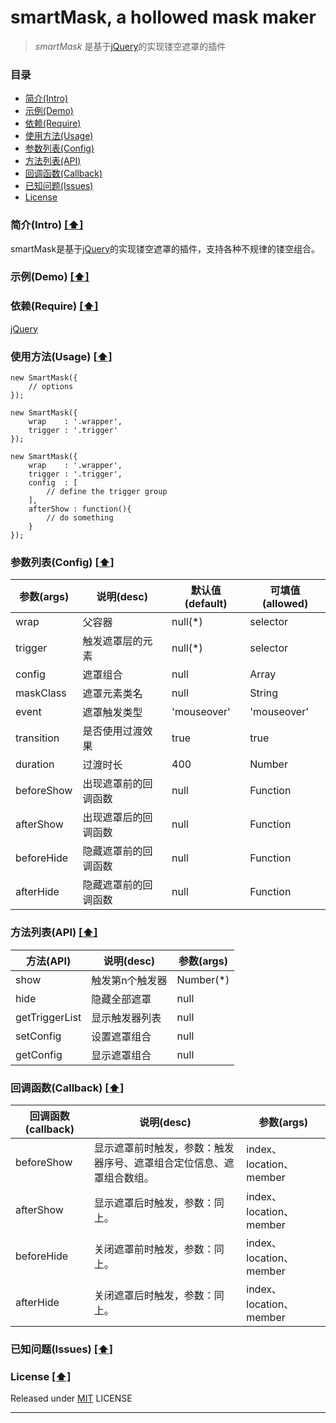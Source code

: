 # smartMask, a hollowed mask maker

> *smartMask* 是基于[jQuery]的实现镂空遮罩的插件

### <a name="top"></a>目录
* [简介(Intro)](#intro)
* [示例(Demo)](#demo)
* [依赖(Require)](#require)
* [使用方法(Usage)](#usage)
* [参数列表(Config)](#config)
* [方法列表(API)](#api)
* [回调函数(Callback)](#callback)
* [已知问题(Issues)](#known-issues)
* [License](#license)


### <a name="intro"></a>简介(Intro) [[⬆]](#top)
smartMask是基于[jQuery]的实现镂空遮罩的插件，支持各种不规律的镂空组合。

### <a name="demo"></a>示例(Demo) [[⬆]](#top)


### <a name="require"></a>依赖(Require) [[⬆]](#top)
[jQuery]


### <a name="usage"></a>使用方法(Usage) [[⬆]](#top)
````
new SmartMask({
	// options
});
````
````
new SmartMask({
	wrap 	: '.wrapper',
	trigger : '.trigger'
});
````
````
new SmartMask({
	wrap 	: '.wrapper',
	trigger : '.trigger',
	config  : [
		// define the trigger group
	],
	afterShow : function(){
		// do something
	}
});
````


### <a name="config"></a>参数列表(Config) [[⬆]](#top)
|   参数(args)  |     说明(desc)    | 默认值(default) |  可填值(allowed) |
|--------------|-------------------|----------------|-----------------|
| wrap         | 父容器             | null(*)        |  selector       |
| trigger      | 触发遮罩层的元素     | null(*) 	    |  selector       |
| config       | 遮罩组合            | null           | Array           |
| maskClass    | 遮罩元素类名        | null           | String          |
| event        | 遮罩触发类型        | 'mouseover'    | 'mouseover'|'click'|'touch'|
| transition   | 是否使用过渡效果     | true           | true|false      |
| duration     | 过渡时长           | 400            | Number    	      |
| beforeShow   | 出现遮罩前的回调函数 | null           | Function        |
| afterShow    | 出现遮罩后的回调函数 | null           | Function        |
| beforeHide   | 隐藏遮罩前的回调函数 | null           | Function        |
| afterHide    | 隐藏遮罩前的回调函数 | null           | Function        |


### <a name="api"></a>方法列表(API) [[⬆]](#top)
|    方法(API)   |   说明(desc)  |   参数(args)   |
|---------------|---------------|---------------|
| show          | 触发第n个触发器 | Number(*)     |
| hide          | 隐藏全部遮罩    | null			|
| getTriggerList| 显示触发器列表 	| null          |
| setConfig     | 设置遮罩组合 	| null          |
| getConfig     | 显示遮罩组合 	| null          |


### <a name="callback"></a>回调函数(Callback) [[⬆]](#top)
|  回调函数(callback) |              说明(desc)              						|    参数(args)    		 |
|-------------------|-----------------------------------------------------------|------------------------|
| beforeShow   		| 显示遮罩前时触发，参数：触发器序号、遮罩组合定位信息、遮罩组合数组。 | index、location、member |
| afterShow    		| 显示遮罩后时触发，参数：同上。             						| index、location、member |
| beforeHide 		| 关闭遮罩前时触发，参数：同上。									| index、location、member |
| afterHide 		| 关闭遮罩后时触发，参数：同上。									| index、location、member |

### <a name="known-issues"></a>已知问题(Issues) [[⬆]](#top)


### <a name="license"></a>License [[⬆]](#top)
Released under [MIT] LICENSE


---
[jQuery]: http://www.jquery.com/
[MIT]: http://rem.mit-license.org/